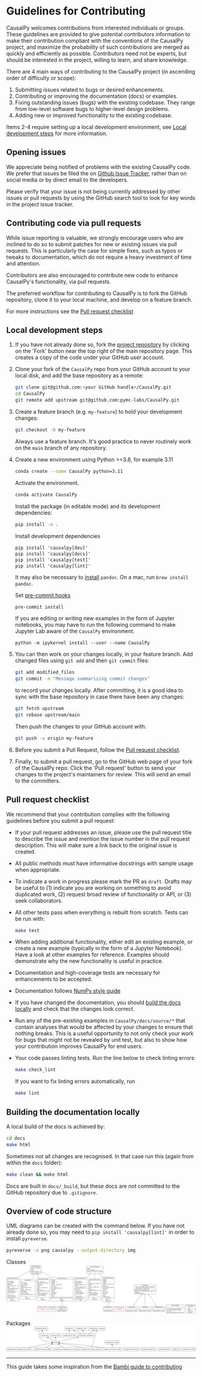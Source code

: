 # Guidelines for Contributing

CausalPy welcomes contributions from interested individuals or groups. These guidelines are provided to give potential contributors information to make their contribution compliant with the conventions of the CausalPy project, and maximize the probability of such contributions are merged as quickly and efficiently as possible. Contributors need not be experts, but should be interested in the project, willing to learn, and share knowledge.

There are 4 main ways of contributing to the CausalPy project (in ascending order of difficulty or scope):

1. Submitting issues related to bugs or desired enhancements.
2. Contributing or improving the documentation (docs) or examples.
3. Fixing outstanding issues (bugs) with the existing codebase. They range from low-level software bugs to higher-level design problems.
4. Adding new or improved functionality to the existing codebase.

Items 2-4 require setting up a local development environment, see [Local development steps](#Local-development-steps) for more information.

## Opening issues

We appreciate being notified of problems with the existing CausalPy code. We prefer that issues be filed the on [Github Issue Tracker](https://github.com/pymc-labs/CausalPy/issues), rather than on social media or by direct email to the developers.

Please verify that your issue is not being currently addressed by other issues or pull requests by using the GitHub search tool to look for key words in the project issue tracker.

## Contributing code via pull requests

While issue reporting is valuable, we strongly encourage users who are inclined to do so to submit patches for new or existing issues via pull requests. This is particularly the case for simple fixes, such as typos or tweaks to documentation, which do not require a heavy investment of time and attention.

Contributors are also encouraged to contribute new code to enhance CausalPy's functionality, via pull requests.

The preferred workflow for contributing to CausalPy is to fork the GitHub repository, clone it to your local machine, and develop on a feature branch.

For more instructions see the [Pull request checklist](#pull-request-checklist)

## Local development steps

1. If you have not already done so, fork the [project repository](https://github.com/pymc-labs/CausalPy) by clicking on the 'Fork' button near the top right of the main repository page. This creates a copy of the code under your GitHub user account.

1. Clone your fork of the `CausalPy` repo from your GitHub account to your local disk, and add the base repository as a remote:

    ```bash
    git clone git@github.com:<your GitHub handle>/CausalPy.git
    cd CausalPy
    git remote add upstream git@github.com:pymc-labs/CausalPy.git
    ```

1. Create a feature branch (e.g. `my-feature`) to hold your development changes:

   ```bash
   git checkout -b my-feature
   ```

   Always use a feature branch. It's good practice to never routinely work on the `main` branch of any repository.

1. Create a new environment using Python >=3.8, for example 3.11

    ```bash
    conda create --name CausalPy python=3.11
    ```

    Activate the environment.

    ```bash
    conda activate CausalPy
    ```

    Install the package (in editable mode) and its development dependencies:

    ```bash
    pip install -e .
    ```

	Install development dependencies

	```
	pip install 'causalpy[dev]'
	pip install 'causalpy[docs]'
	pip install 'causalpy[test]'
	pip install 'causalpy[lint]'
	```

	It may also be necessary to [install](https://pandoc.org/installing.html) `pandoc`. On a mac, run `brew install pandoc`.

    Set [pre-commit hooks](https://pre-commit.com/)

    ```bash
    pre-commit install
    ```

	If you are editing or writing new examples in the form of Jupyter notebooks, you may have to run the following command to make Jupyter Lab aware of the `CausalPy` environment.

	```
	python -m ipykernel install --user --name CausalPy
	```

1. You can then work on your changes locally, in your feature branch. Add changed files using `git add` and then `git commit` files:

   ```bash
   git add modified_files
   git commit -m "Message summarizing commit changes"
   ```

   to record your changes locally.
   After committing, it is a good idea to sync with the base repository in case there have been any changes:

   ```bash
   git fetch upstream
   git rebase upstream/main
   ```

   Then push the changes to your GitHub account with:

   ```bash
   git push -u origin my-feature
   ```

1. Before you submit a Pull Request, follow the [Pull request checklist](#pull-request-checklist).

1. Finally, to submit a pull request, go to the GitHub web page of your fork of the CausalPy repo. Click the 'Pull request' button to send your changes to the project's maintainers for review. This will send an email to the committers.

## Pull request checklist

We recommend that your contribution complies with the following guidelines before you submit a pull request:

- If your pull request addresses an issue, please use the pull request title to describe the issue and mention the issue number in the pull request description. This will make sure a link back to the original issue is created.

- All public methods must have informative docstrings with sample usage when appropriate.

- To indicate a work in progress please mark the PR as `draft`. Drafts may be useful to (1) indicate you are working on something to avoid duplicated work, (2) request broad review of functionality or API, or (3) seek collaborators.

- All other tests pass when everything is rebuilt from scratch. Tests can be run with:

    ```bash
    make test
    ```

- When adding additional functionality, either edit an existing example, or create a new example (typically in the form of a Jupyter Notebook). Have a look at other examples for reference. Examples should demonstrate why the new functionality is useful in practice.

- Documentation and high-coverage tests are necessary for enhancements to be accepted.

- Documentation follows [NumPy style guide](https://numpydoc.readthedocs.io/en/latest/format.html)

- If you have changed the documentation, you should [build the docs locally](#Building-the-documentation-locally) and check that the changes look correct.

- Run any of the pre-existing examples in `CausalPy/docs/source/*` that contain analyses that would be affected by your changes to ensure that nothing breaks. This is a useful opportunity to not only check your work for bugs that might not be revealed by unit test, but also to show how your contribution improves CausalPy for end users.

- Your code passes linting tests. Run the line below to check linting errors:

  ```bash
  make check_lint
  ```
  If you want to fix linting errors automatically, run

  ```bash
  make lint
  ```

## Building the documentation locally

A local build of the docs is achieved by:

```bash
cd docs
make html
```

Sometimes not all changes are recognised. In that case run this (again from within the `docs` folder):

```bash
make clean && make html
```

Docs are built in `docs/_build`, but these docs are _not_ committed to the GitHub repository due to `.gitignore`.

## Overview of code structure

UML diagrams can be created with the command below. If you have not already done so, you may need to `pip install 'causalpy[lint]'` in order to install `pyreverse`.

```bash
pyreverse -o png causalpy --output-directory img
```

Classes
![](img/classes.png)

Packages
![](img/packages.png)

---

This guide takes some inspiration from the [Bambi guide to contributing](https://github.com/bambinos/bambi/blob/main/docs/CONTRIBUTING.md)
